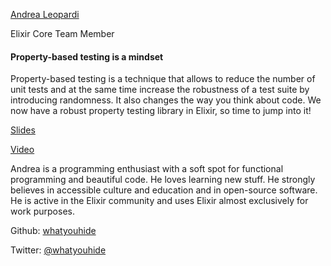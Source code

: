 [Andrea Leopardi](http://s3.amazonaws.com/esl-conf-stg/media/files/000/000/060/thumbnail/Andrea_Leopardi.jpg?1459784104)

Elixir Core Team Member

#### Property-based testing is a mindset

Property-based testing is a technique that allows to reduce the number of unit tests and at the same time increase the robustness of a test suite by introducing randomness. It also changes the way you think about code. We now have a robust property testing library in Elixir, so time to jump into it!

[Slides](http://s3.amazonaws.com/esl-conf-stg/media/files/000/000/903/original/Andrea_Leopardi_-_Property-based_Testing_Is_a_Mindset.pdf?1524733709)

[Video](https://youtu.be/p84DMv8TQuo)

Andrea is a programming enthusiast with a soft spot for functional programming and beautiful code. He loves learning new stuff. He strongly believes in accessible culture and education and in open-source software. He is active in the Elixir community and uses Elixir almost exclusively for work purposes.

Github: [whatyouhide](https://github.com/whatyouhide)

Twitter: [@whatyouhide](https://twitter.com/whatyouhide)

